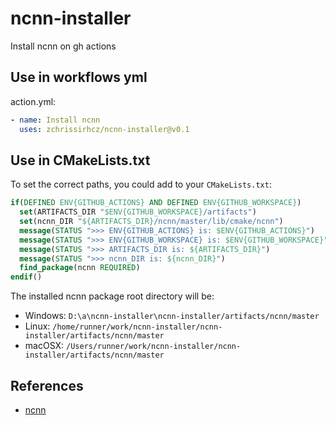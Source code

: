 # ncnn-installer

Install ncnn on gh actions

## Use in workflows yml
action.yml:
```yml
- name: Install ncnn
  uses: zchrissirhcz/ncnn-installer@v0.1
```

## Use in CMakeLists.txt
To set the correct paths, you could add to your `CMakeLists.txt`:
```cmake
if(DEFINED ENV{GITHUB_ACTIONS} AND DEFINED ENV{GITHUB_WORKSPACE})
  set(ARTIFACTS_DIR "$ENV{GITHUB_WORKSPACE}/artifacts")
  set(ncnn_DIR "${ARTIFACTS_DIR}/ncnn/master/lib/cmake/ncnn")
  message(STATUS ">>> ENV{GITHUB_ACTIONS} is: $ENV{GITHUB_ACTIONS}")
  message(STATUS ">>> ENV{GITHUB_WORKSPACE} is: $ENV{GITHUB_WORKSPACE}")
  message(STATUS ">>> ARTIFACTS_DIR is: ${ARTIFACTS_DIR}")
  message(STATUS ">>> ncnn_DIR is: ${ncnn_DIR}")
  find_package(ncnn REQUIRED)
endif()
```

The installed ncnn package root directory will be:
- Windows: `D:\a\ncnn-installer\ncnn-installer/artifacts/ncnn/master`
- Linux: `/home/runner/work/ncnn-installer/ncnn-installer/artifacts/ncnn/master`
- macOSX: `/Users/runner/work/ncnn-installer/ncnn-installer/artifacts/ncnn/master`

## References
- [ncnn](https://github.com/tencent/ncnn)